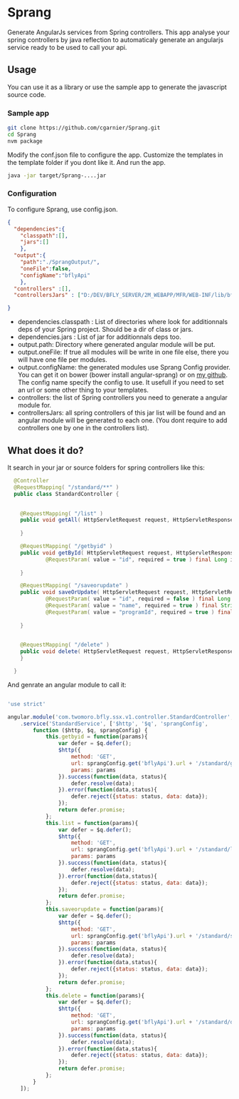 # Sprang #


Generate AngularJs services from Spring controllers.
This app analyse your spring controllers by java reflection to automaticaly generate an angularjs service ready to be used to call your api.


## Usage ##

You can use it as a library or use the sample app to generate the javascript source code.


### Sample app ###

``` bash
git clone https://github.com/cgarnier/Sprang.git
cd Sprang
nvm package
```
Modify the conf.json file to configure the app. Customize the templates in the template folder if you dont like it. And run the app.
``` bash
java -jar target/Sprang-....jar
```

### Configuration ###
To configure Sprang, use config.json.

``` json
{
  "dependencies":{
    "classpath":[],
    "jars":[]
    },
  "output":{
    "path":"./SprangOutput/",
    "oneFile":false,
    "configName":"bflyApi"
    },
  "controllers" :[],
  "controllersJars" : ["D:/DEV/BFLY_SERVER/2M_WEBAPP/MFR/WEB-INF/lib/bfly-ssx-3.9.1.jar"]

}
```
  * dependencies.classpath : List of directories where look for additionnals deps of your Spring project. Should be a dir of class or jars.
  * dependencies.jars : List of jar for additionnals deps too.
  * output.path: Directory where generated angular module will be put.
  * output.oneFile: If true all modules will be write in one file else, there you will have one file per modules.
  * output.configName: the generated modules use Sprang Config provider. You can get it on bower (bower install angular-sprang) or on [my github](https://github.com/cgarnier/angular-sprang). The config name specify the config to use. It usefull if you need to set an url or some other thing to your templates.
  * controllers: the list of Spring controllers you need to generate a angular module for.
  * controllersJars: all spring controllers of this jar list will be found and an angular module will be generated to each one. (You dont require to add controllers one by one in the controllers list).


## What does it do? ##

It search in your jar or source folders for spring controllers like this:
``` java
  @Controller
  @RequestMapping( "/standard/**" )
  public class StandardController {

    
    @RequestMapping( "/list" )
    public void getAll( HttpServletRequest request, HttpServletResponse response ) {
        
    }

    @RequestMapping( "/getbyid" )
    public void getById( HttpServletRequest request, HttpServletResponse response,
            @RequestParam( value = "id", required = true ) final Long id ) {
        
    }

    @RequestMapping( "/saveorupdate" )
    public void saveOrUpdate( HttpServletRequest request, HttpServletResponse response,
            @RequestParam( value = "id", required = false ) final Long id,
            @RequestParam( value = "name", required = true ) final String name,
            @RequestParam( value = "programId", required = true ) final Long programId ) {
       
    }

    
    @RequestMapping( "/delete" )
    public void delete( HttpServletRequest request, HttpServletResponse response, @RequestParam( "id" ) final Long id )  {
    }

  }
```

And genrate an angular module to call it:

```javascript

'use strict'

angular.module('com.twomoro.bfly.ssx.v1.controller.StandardController', ['angular-sprang'])
    .service('StandardService', ['$http', '$q', 'sprangConfig',
        function ($http, $q, sprangConfig) {
            this.getbyid = function(params){
                var defer = $q.defer();
                $http({
                    method: 'GET',
                    url: sprangConfig.get('bflyApi').url + '/standard/getbyid.json',
                    params: params
                }).success(function(data, status){
                    defer.resolve(data);
                }).error(function(data,status){
                    defer.reject({status: status, data: data});
                });
                return defer.promise;
            };
            this.list = function(params){
                var defer = $q.defer();
                $http({
                    method: 'GET',
                    url: sprangConfig.get('bflyApi').url + '/standard/list.json',
                    params: params
                }).success(function(data, status){
                    defer.resolve(data);
                }).error(function(data,status){
                    defer.reject({status: status, data: data});
                });
                return defer.promise;
            };
            this.saveorupdate = function(params){
                var defer = $q.defer();
                $http({
                    method: 'GET',
                    url: sprangConfig.get('bflyApi').url + '/standard/saveorupdate.json',
                    params: params
                }).success(function(data, status){
                    defer.resolve(data);
                }).error(function(data,status){
                    defer.reject({status: status, data: data});
                });
                return defer.promise;
            };
            this.delete = function(params){
                var defer = $q.defer();
                $http({
                    method: 'GET',
                    url: sprangConfig.get('bflyApi').url + '/standard/delete.json',
                    params: params
                }).success(function(data, status){
                    defer.resolve(data);
                }).error(function(data,status){
                    defer.reject({status: status, data: data});
                });
                return defer.promise;
            };
        }
    ]);

```

